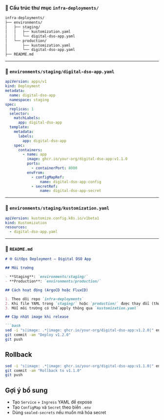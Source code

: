 ### 📂 Cấu trúc thư mục `infra-deployments/`

```bash
infra-deployments/
├── environments/
│   ├── staging/
│   │   ├── kustomization.yaml
│   │   └── digital-dso-app.yaml
│   └── production/
│       ├── kustomization.yaml
│       └── digital-dso-app.yaml
├── README.md
```

---

### 📄 `environments/staging/digital-dso-app.yaml`

```yaml
apiVersion: apps/v1
kind: Deployment
metadata:
  name: digital-dso-app
  namespace: staging
spec:
  replicas: 1
  selector:
    matchLabels:
      app: digital-dso-app
  template:
    metadata:
      labels:
        app: digital-dso-app
    spec:
      containers:
        - name: app
          image: ghcr.io/your-org/digital-dso-app:v1.1.0
          ports:
            - containerPort: 8000
          envFrom:
            - configMapRef:
                name: digital-dso-app-config
            - secretRef:
                name: digital-dso-app-secret
```

---

### 📄 `environments/staging/kustomization.yaml`

```yaml
apiVersion: kustomize.config.k8s.io/v1beta1
kind: Kustomization
resources:
  - digital-dso-app.yaml
```

---

### 📄 `README.md`

````markdown
# 🌐 GitOps Deployment – Digital DSO App

## Môi trường

- **Staging**: `environments/staging/`
- **Production**: `environments/production/`

## Cách hoạt động (ArgoCD hoặc FluxCD)

1. Theo dõi repo `infra-deployments`
2. Khi file YAML trong `staging/` hoặc `production/` được thay đổi (thường là image tag), ArgoCD sẽ tự động `sync`
3. Mỗi môi trường có thể apply thông qua `kustomization.yaml`

## Cập nhật image khi release

```bash
sed -i "s|image: .*|image: ghcr.io/your-org/digital-dso-app:v1.2.0|" environments/staging/digital-dso-app.yaml
git commit -am "Deploy v1.2.0"
git push
````

## Rollback

```bash
sed -i "s|image: .*|image: ghcr.io/your-org/digital-dso-app:v1.1.0|" environments/staging/digital-dso-app.yaml
git commit -am "Rollback to v1.1.0"
git push
```

## Gợi ý bổ sung

* Tạo `Service` + `Ingress` YAML để expose
* Tạo `ConfigMap` và `Secret` theo biến `.env`
* Dùng `sealed-secrets` nếu muốn mã hóa secret

